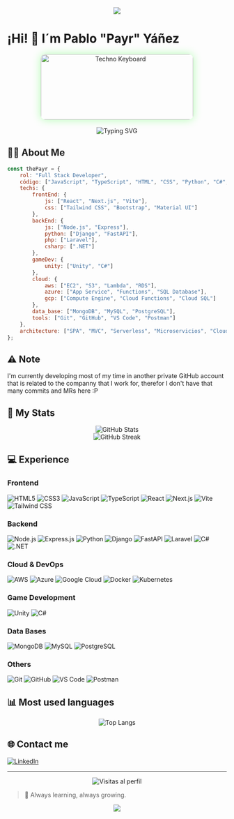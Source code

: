 <div align="center">
  <img src="https://64.media.tumblr.com/aebf46c47d76937aa60a7612ff146760/f5cf6f39d5a64467-c6/s500x750/8dd9b47d764a738191aeeacee8d61b0dd0042add.gifv"/>
</div>

# ¡Hi! 👋 I´m Pablo "Payr" Yáñez

<div align="center">
  <img src="https://media.tenor.com/DldnJaNJaG0AAAAM/teclado-elevado-techno.gif" alt="Techno Keyboard" width="350" height="150" style="border-radius: 10px; box-shadow: 0 0 20px rgba(0, 255, 0, 0.3);" />
</div>

<br />

<div align="center">
  <img src="https://readme-typing-svg.demolab.com?font=Fira+Code&weight=600&size=28&duration=3000&pause=1000&color=00FF00&center=true&vCenter=true&width=435&lines=Software+Developer;Full+Stack+Developer;Data+Science+MS;Adelante+Fuerza" alt="Typing SVG" />
</div>

## 👨‍💻 About Me

```javascript
const thePayr = {
    rol: "Full Stack Developer",
    código: ["JavaScript", "TypeScript", "HTML", "CSS", "Python", "C#", "PHP"],
    techs: {
        frontEnd: {
            js: ["React", "Next.js", "Vite"],
            css: ["Tailwind CSS", "Bootstrap", "Material UI"]
        },
        backEnd: {
            js: ["Node.js", "Express"],
            python: ["Django", "FastAPI"],
            php: ["Laravel"],
            csharp: [".NET"]
        },
        gameDev: {
            unity: ["Unity", "C#"]
        },
        cloud: {
            aws: ["EC2", "S3", "Lambda", "RDS"],
            azure: ["App Service", "Functions", "SQL Database"],
            gcp: ["Compute Engine", "Cloud Functions", "Cloud SQL"]
        },
        data_base: ["MongoDB", "MySQL", "PostgreSQL"],
        tools: ["Git", "GitHub", "VS Code", "Postman"]
    },
    architecture: ["SPA", "MVC", "Serverless", "Microservicios", "Cloud Native"]
};
```
## ⚠ Note
I'm currently developing most of my time in another private GitHub account that is related to the companny that I work for, therefor I don't have that many commits and MRs here :P  

## 🚀 My Stats

<div align="center">
  <img src="https://github-readme-stats.vercel.app/api?username=ThePayr&show_icons=true&theme=radical&bg_color=0D1117&title_color=00FF00&text_color=FFFFFF&icon_color=00FF00" alt="GitHub Stats" />
</div>

<div align="center">
  <img src="https://github-readme-streak-stats.herokuapp.com/?user=ThePayr&theme=radical&background=0D1117&border=00FF00" alt="GitHub Streak" />
</div>

## 💻 Experience

### Frontend
![HTML5](https://img.shields.io/badge/HTML5-E34F26?style=for-the-badge&logo=html5&logoColor=white)
![CSS3](https://img.shields.io/badge/CSS3-1572B6?style=for-the-badge&logo=css3&logoColor=white)
![JavaScript](https://img.shields.io/badge/JavaScript-F7DF1E?style=for-the-badge&logo=javascript&logoColor=black)
![TypeScript](https://img.shields.io/badge/TypeScript-007ACC?style=for-the-badge&logo=typescript&logoColor=white)
![React](https://img.shields.io/badge/React-20232A?style=for-the-badge&logo=react&logoColor=61DAFB)
![Next.js](https://img.shields.io/badge/Next.js-000000?style=for-the-badge&logo=next.js&logoColor=white)
![Vite](https://img.shields.io/badge/Vite-646CFF?style=for-the-badge&logo=vite&logoColor=white)
![Tailwind CSS](https://img.shields.io/badge/Tailwind_CSS-38B2AC?style=for-the-badge&logo=tailwind-css&logoColor=white)

### Backend
![Node.js](https://img.shields.io/badge/Node.js-43853D?style=for-the-badge&logo=node.js&logoColor=white)
![Express.js](https://img.shields.io/badge/Express.js-404D59?style=for-the-badge)
![Python](https://img.shields.io/badge/Python-14354C?style=for-the-badge&logo=python&logoColor=white)
![Django](https://img.shields.io/badge/Django-092E20?style=for-the-badge&logo=django&logoColor=white)
![FastAPI](https://img.shields.io/badge/FastAPI-009688?style=for-the-badge&logo=fastapi&logoColor=white)
![Laravel](https://img.shields.io/badge/Laravel-FF2D20?style=for-the-badge&logo=laravel&logoColor=white)
![C#](https://img.shields.io/badge/C%23-239120?style=for-the-badge&logo=c-sharp&logoColor=white)
![.NET](https://img.shields.io/badge/.NET-512BD4?style=for-the-badge&logo=dotnet&logoColor=white)

### Cloud & DevOps
![AWS](https://img.shields.io/badge/AWS-232F3E?style=for-the-badge&logo=amazon-aws&logoColor=white)
![Azure](https://img.shields.io/badge/Azure-0089D6?style=for-the-badge&logo=microsoft-azure&logoColor=white)
![Google Cloud](https://img.shields.io/badge/Google_Cloud-4285F4?style=for-the-badge&logo=google-cloud&logoColor=white)
![Docker](https://img.shields.io/badge/Docker-2496ED?style=for-the-badge&logo=docker&logoColor=white)
![Kubernetes](https://img.shields.io/badge/Kubernetes-326CE5?style=for-the-badge&logo=kubernetes&logoColor=white)

### Game Development
![Unity](https://img.shields.io/badge/Unity-000000?style=for-the-badge&logo=unity&logoColor=white)
![C#](https://img.shields.io/badge/C%23-239120?style=for-the-badge&logo=c-sharp&logoColor=white)

### Data Bases
![MongoDB](https://img.shields.io/badge/MongoDB-4EA94B?style=for-the-badge&logo=mongodb&logoColor=white)
![MySQL](https://img.shields.io/badge/MySQL-00000F?style=for-the-badge&logo=mysql&logoColor=white)
![PostgreSQL](https://img.shields.io/badge/PostgreSQL-316192?style=for-the-badge&logo=postgresql&logoColor=white)

### Others
![Git](https://img.shields.io/badge/Git-F05032?style=for-the-badge&logo=git&logoColor=white)
![GitHub](https://img.shields.io/badge/GitHub-100000?style=for-the-badge&logo=github&logoColor=white)
![VS Code](https://img.shields.io/badge/VS_Code-0078D4?style=for-the-badge&logo=visual%20studio%20code&logoColor=white)
![Postman](https://img.shields.io/badge/Postman-FF6C37?style=for-the-badge&logo=postman&logoColor=white)

## 📊 Most used languages

<div align="center">
  <img src="https://github-readme-stats.vercel.app/api/top-langs/?username=ThePayr&layout=compact&theme=radical&bg_color=0D1117&title_color=00FF00&text_color=FFFFFF" alt="Top Langs" />
</div>

## 🌐 Contact me

[![LinkedIn](https://img.shields.io/badge/LinkedIn-0077B5?style=for-the-badge&logo=linkedin&logoColor=white)](https://linkedin.com/in/payr)

---

<div align="center">
  <img src="https://komarev.com/ghpvc/?username=ThePayr&color=00FF00&style=flat-square&label=Visitas+al+Perfil" alt="Visitas al perfil" />
</div>

> 🌱 Always learning, always growing.
<div align="center">
  <img src="https://64.media.tumblr.com/aebf46c47d76937aa60a7612ff146760/f5cf6f39d5a64467-c6/s500x750/8dd9b47d764a738191aeeacee8d61b0dd0042add.gifv"/>
</div>
